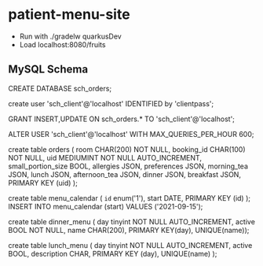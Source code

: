 # patient-menu-site

* Run with ./gradelw quarkusDev
* Load localhost:8080/fruits

## MySQL Schema
CREATE DATABASE sch_orders;

create user 'sch_client'@'localhost' IDENTIFIED by 'clientpass';

GRANT INSERT,UPDATE ON sch_orders.* TO 'sch_client'@'localhost';

ALTER USER 'sch_client'@'localhost' WITH MAX_QUERIES_PER_HOUR 600;

create table orders ( 
    room CHAR(200) NOT NULL,
    booking_id CHAR(100) NOT NULL,
    uid MEDIUMINT NOT NULL AUTO_INCREMENT,
    small_portion_size BOOL,
    allergies JSON, preferences JSON,
    morning_tea JSON, lunch JSON, afternoon_tea JSON, dinner JSON, breakfast JSON,
    PRIMARY KEY (uid) );

create table menu_calendar (     `id` enum('1'), start DATE,     PRIMARY KEY (id) );
INSERT INTO menu_calendar (start) VALUES ('2021-09-15');

create table dinner_menu (     day tinyint NOT NULL AUTO_INCREMENT,     active BOOL NOT NULL,     name CHAR(200),     PRIMARY KEY(day), UNIQUE(name));

create table lunch_menu (
    day tinyint NOT NULL AUTO_INCREMENT,
    active BOOL,
    description CHAR,
    PRIMARY KEY (day), UNIQUE(name) );


